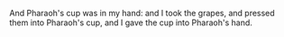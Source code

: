 And Pharaoh's cup was in my hand: and I took the grapes, and pressed them into Pharaoh's cup, and I gave the cup into Pharaoh's hand.
